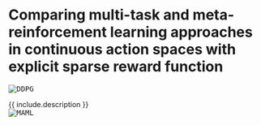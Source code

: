 # Comparing multi-task and meta-reinforcement learning approaches in continuous action spaces with explicit sparse reward function

<kbd>![DDPG](https://media.giphy.com/media/TJhAQ0LZAmiLVhphA9/giphy.gif)</kbd><figcaption>{{ include.description }}</figcaption><kbd>![MAML](https://media.giphy.com/media/UWOtisD6E0XfTuW3bm/giphy.gif)</kbd>
